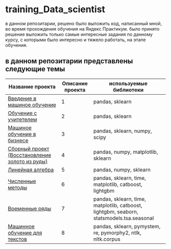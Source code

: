 # training_Data_scientist
в данном репозитарии, решено было выложить код, написанный мной, во время прохождения обучения на Яндекс Практикум. было принято решение выложить только самые интересные задания по данному курсу, с которыми было интересно и тяжело работать, на этапе обучения.
## в данном репозитарии представлены следующие темы


Название проекта|Описание проекта|используемые библиотеки
-----------------------------|-----------------------------------------|------------------------
[Введение в машиное обучение](https://github.com/vvtyurin/training_Data_scientist/tree/main/Introduction%20to%20Machine%20Learning)|1| pandas, sklearn
[Обучение с учитетелем](https://github.com/vvtyurin/training_Data_scientist/tree/main/Training%20with%20a%20teacher)|2| pandas, sklearn
[Машиное обучение в бизнесе](https://github.com/vvtyurin/training_Data_scientist/tree/main/Machine%20learning%20in%20business)|3| pandas, sklearn, numpy, scipy
[Сборный проект (Восстановление золото из руды)](https://github.com/vvtyurin/training_Data_scientist/tree/main/Combined%20project%20-%201)|4| pandas, numpy, matplotlib, sklearn
[Линейная алгебра](https://github.com/vvtyurin/training_Data_scientist/tree/main/Linear%20Algebra)|5|pandas, numpy, sklearn
[Численные методы](https://github.com/vvtyurin/training_Data_scientist/tree/main/Numerical%20methods)|6| pandas, sklearn, time, matplotlib, catboost, lightgbm
[Временные ряды](https://github.com/vvtyurin/training_Data_scientist/tree/main/Time%20series)|7| pandas, sklearn, time, matplotlib, catboost, lightgbm, seaborn, statsmodels.tsa.seasonal
[Машинное обучение для текстов](https://github.com/vvtyurin/training_Data_scientist/tree/main/Machine%20learning%20for%20texts)|8| pandas, sklearn, pymystem, re, pymorphy2, ntlk, nltk.corpus
